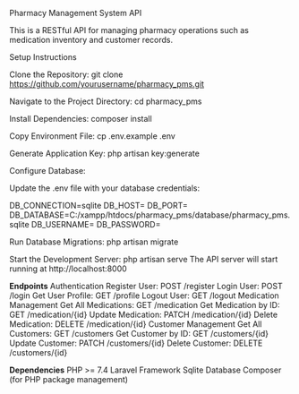 Pharmacy Management System API

This is a RESTful API for managing pharmacy operations such as medication inventory and customer records.

Setup Instructions

Clone the Repository:
git clone https://github.com/yourusername/pharmacy_pms.git

Navigate to the Project Directory:
cd pharmacy_pms

Install Dependencies:
composer install

Copy Environment File:
cp .env.example .env

Generate Application Key:
php artisan key:generate

Configure Database:

Update the .env file with your database credentials:

DB_CONNECTION=sqlite
DB_HOST=
DB_PORT=
DB_DATABASE=C:/xampp/htdocs/pharmacy_pms/database/pharmacy_pms.sqlite
DB_USERNAME=
DB_PASSWORD=

Run Database Migrations:
php artisan migrate

Start the Development Server:
php artisan serve
The API server will start running at http://localhost:8000

**Endpoints**
Authentication
Register User:
POST /register
Login User:
POST /login
Get User Profile:
GET /profile
Logout User:
GET /logout
Medication Management
Get All Medications:
GET /medication
Get Medication by ID:
GET /medication/{id}
Update Medication:
PATCH /medication/{id}
Delete Medication:
DELETE /medication/{id}
Customer Management
Get All Customers:
GET /customers
Get Customer by ID:
GET /customers/{id}
Update Customer:
PATCH /customers/{id}
Delete Customer:
DELETE /customers/{id}

**Dependencies**
PHP >= 7.4
Laravel Framework
Sqlite Database
Composer (for PHP package management)

